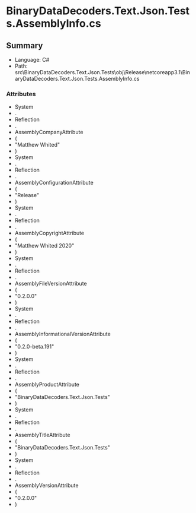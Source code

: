 ﻿# BinaryDataDecoders.Text.Json.Tests.AssemblyInfo.cs

## Summary

* Language: C#
* Path: src\BinaryDataDecoders.Text.Json.Tests\obj\Release\netcoreapp3.1\BinaryDataDecoders.Text.Json.Tests.AssemblyInfo.cs

### Attributes

 - System
 - .
 - Reflection
 - .
 - AssemblyCompanyAttribute
 - (
 - "Matthew Whited"
 - )
 - System
 - .
 - Reflection
 - .
 - AssemblyConfigurationAttribute
 - (
 - "Release"
 - )
 - System
 - .
 - Reflection
 - .
 - AssemblyCopyrightAttribute
 - (
 - "Matthew Whited 2020"
 - )
 - System
 - .
 - Reflection
 - .
 - AssemblyFileVersionAttribute
 - (
 - "0.2.0.0"
 - )
 - System
 - .
 - Reflection
 - .
 - AssemblyInformationalVersionAttribute
 - (
 - "0.2.0-beta.191"
 - )
 - System
 - .
 - Reflection
 - .
 - AssemblyProductAttribute
 - (
 - "BinaryDataDecoders.Text.Json.Tests"
 - )
 - System
 - .
 - Reflection
 - .
 - AssemblyTitleAttribute
 - (
 - "BinaryDataDecoders.Text.Json.Tests"
 - )
 - System
 - .
 - Reflection
 - .
 - AssemblyVersionAttribute
 - (
 - "0.2.0.0"
 - )

